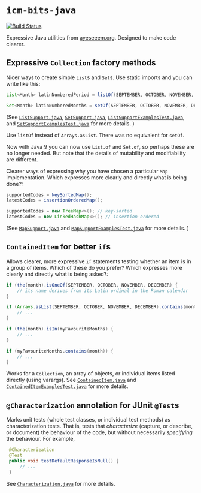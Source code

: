 `icm-bits-java`
===============

[![Build Status](https://travis-ci.org/ayeseeem/icm-bits-java.svg?branch=master)](https://travis-ci.org/ayeseeem/icm-bits-java)

Expressive Java utilities from [ayeseeem.org](https://www.ayeseeem.org/).
Designed to make code clearer.


Expressive `Collection` factory methods
------------------------------------------

Nicer ways to create simple `List`s and `Set`s. Use static imports and you
can write like this:

```java
List<Month> latinNumberedPeriod = listOf(SEPTEMBER, OCTOBER, NOVEMBER, DECEMBER);

Set<Month> latinNumberedMonths = setOf(SEPTEMBER, OCTOBER, NOVEMBER, DECEMBER);
```

(See
[`ListSupport.java`](https://github.com/ayeseeem/icm-bits-java/blob/master/src/main/java/org/ayeseeem/say/java/util/ListSupport.java),
[`SetSupport.java`](https://github.com/ayeseeem/icm-bits-java/blob/master/src/main/java/org/ayeseeem/say/java/util/SetSupport.java),
[`ListSupportExamplesTest.java`](https://github.com/ayeseeem/icm-bits-java/blob/master/src/test/java/org/ayeseeem/say/example/ListSupportExamplesTest.java), and
[`SetSupportExamplesTest.java`](https://github.com/ayeseeem/icm-bits-java/blob/master/src/test/java/org/ayeseeem/say/example/SetSupportExamplesTest.java)
for more details.
)

Use `listOf` instead of `Arrays.asList`. There was no equivalent for
`setOf`.

Now with Java 9 you can now use `List.of` and `Set.of`, so perhaps these
are no longer needed. But note that the details of mutability and modifiability
are different.

Clearer ways of expressing why you have chosen a particular `Map`
implementation. Which expresses more clearly and directly what is being done?:

```java
supportedCodes = keySortedMap();
latestCodes = insertionOrderedMap();
```

```java
supportedCodes = new TreeMap<>(); // key-sorted
latestCodes = new LinkedHashMap<>(); // insertion-ordered
```
(See
[`MapSupport.java`](https://github.com/ayeseeem/icm-bits-java/blob/master/src/main/java/org/ayeseeem/say/java/util/MapSupport.java) and
[`MapSupportExamplesTest.java`](https://github.com/ayeseeem/icm-bits-java/blob/master/src/test/java/org/ayeseeem/say/example/MapSupportExamplesTest.java)
for more details.
)


`ContainedItem` for better `if`s
--------------------------------

Allows clearer, more expressive `if` statements testing whether an item is in a
group of items. Which of these do you prefer? Which expresses more clearly
and directly what is being asked?:

```java
if (the(month).isOneOf(SEPTEMBER, OCTOBER, NOVEMBER, DECEMBER) {
    // its name derives from its Latin ordinal in the Roman calendar
}

if (Arrays.asList(SEPTEMBER, OCTOBER, NOVEMBER, DECEMBER).contains(month)) {
    // ...
}
```

```java
if (the(month).isIn(myFavouriteMonths) {
    // ...
}

if (myFavouriteMonths.contains(month)) {
    // ...
}
```

Works for a `Collection`, an array of objects, or individual items listed
directly (using varargs).
See
[`ContainedItem.java`](https://github.com/ayeseeem/icm-bits-java/blob/master/src/main/java/org/ayeseeem/say/ContainedItem.java)
and
[`ContainedItemExamplesTest.java`](https://github.com/ayeseeem/icm-bits-java/blob/master/src/test/java/org/ayeseeem/say/example/ContainedItemExamplesTest.java)
for more details.


`@Characterization` annotation for JUnit `@Test`s
-------------------------------------------------

Marks unit tests (whole test classes, or individual test methods) as
characterization tests. That is, tests that *characterize* (capture,
or describe, or document) the behaviour of the code, but without necessarily
*specifying* the behaviour. For example,

```java
 @Characterization
 @Test
 public void testDefaultResponseIsNull() {
     // ...
 }
```

See
[`Characterization.java`](https://github.com/ayeseeem/icm-bits-java/blob/master/src/main/java/org/ayeseeem/test/Characterization.java) for more details.
